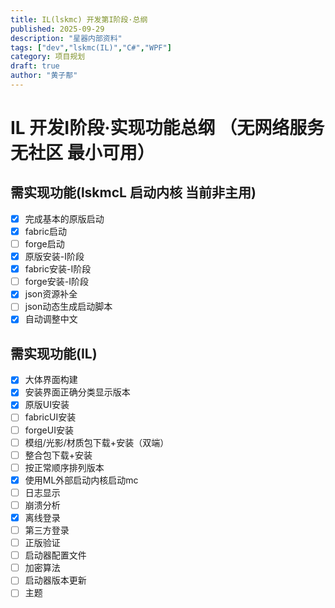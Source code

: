 ```yaml
---
title: IL(lskmc) 开发第I阶段·总纲
published: 2025-09-29
description: "星器内部资料"
tags: ["dev","lskmc(IL)","C#","WPF"]
category: 项目规划
draft: true
author: "黄子郬"
---
```

# IL 开发I阶段·实现功能总纲 （无网络服务 无社区 最小可用）
## 需实现功能(lskmcL 启动内核 当前非主用)
- [x] 完成基本的原版启动
- [x] fabric启动 
- [ ] forge启动
- [x] 原版安装-I阶段
- [x] fabric安装-I阶段
- [ ] forge安装-I阶段
- [x] json资源补全
- [ ] json动态生成启动脚本
- [x] 自动调整中文
## 需实现功能(IL)
- [x] 大体界面构建
- [x] 安装界面正确分类显示版本
- [x] 原版UI安装
- [ ] fabricUI安装
- [ ] forgeUI安装
- [ ] 模组/光影/材质包下载+安装（双端）
- [ ] 整合包下载+安装
- [ ] 按正常顺序排列版本
- [x] 使用ML外部启动内核启动mc
- [ ] 日志显示
- [ ] 崩溃分析
- [x] 离线登录
- [ ] 第三方登录
- [ ] 正版验证
- [ ] 启动器配置文件
- [ ] 加密算法
- [ ] 启动器版本更新
- [ ] 主题